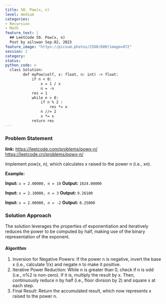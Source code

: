 ```yaml
---
title: 50. Pow(x, n)
level: medium
categories:
- Recursion
- Math
feature_text: |
  ## LeetCode 50. Pow(x, n)
  Post by ailswan Sep.02, 2023
feature_image: "https://picsum.photos/2560/600?image=872"
session: 1
category:
status: 
python_code: >
  class Solution:
        def myPow(self, x: float, n: int) -> float:
            if n < 0:
                x = 1 / x
                n = -n
            res = 1
            while n > 0:
                if n % 2 :
                    res *= x
                n //= 2
                x *= x
            return res
---
```


### Problem Statement
**link:**
https://leetcode.com/problems/powx-n/
https://leetcode.cn/problems/powx-n/

Implement pow(x, n), which calculates x raised to the power n (i.e., xn).

**Example:**

**Input:** `x = 2.00000, n = 10`
**Output:** `1024.00000`

**Input:** `x = 2.10000, n = 3`
**Output:** `9.26100`

**Input:** `x = 2.00000, n = -2`
**Output:** `0.25000`


### Solution Approach

The solution leverages the properties of exponentiation and iteratively reduces the power to be computed by half, making use of the binary representation of the exponent.

#### Algorithm

1. Inversion for Negative Powers: If the power n is negative, invert the base x (i.e., calculate 1/x) and negate n to make it positive.
2. Iterative Power Reduction: While n is greater than 0, check if n is odd (i.e., n%2 is non-zero). If it is, multiply the result by x. Then, continuously reduce n by half (i.e., floor division by 2) and square x at each step.
3. Final Result: Return the accumulated result, which now represents x raised to the power n.
